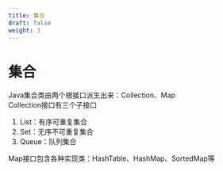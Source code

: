 ```yaml
---
title: 集合
draft: false
weight: 3
---
```


# 集合
Java集合类由两个根接口派生出来：Collection、Map  
Collection接口有三个子接口  
1. List：有序可重复集合
2. Set：无序不可重复集合
3. Queue：队列集合

Map接口包含各种实现类：HashTable、HashMap、SortedMap等  

